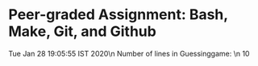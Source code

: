# Peer-graded Assignment: Bash, Make, Git, and Github #
Tue Jan 28 19:05:55 IST 2020\n
Number of lines in Guessinggame: \n
10
